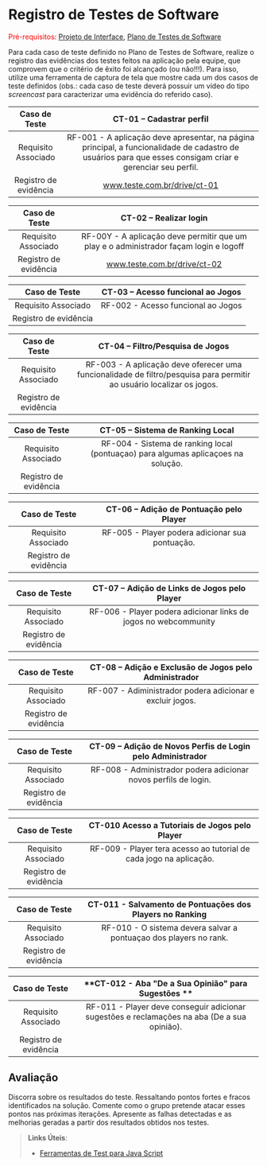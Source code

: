 # Registro de Testes de Software

<span style="color:red">Pré-requisitos: <a href="3-Projeto de Interface.md"> Projeto de Interface</a></span>, <a href="8-Plano de Testes de Software.md"> Plano de Testes de Software</a>

Para cada caso de teste definido no Plano de Testes de Software, realize o registro das evidências dos testes feitos na aplicação pela equipe, que comprovem que o critério de êxito foi alcançado (ou não!!!). Para isso, utilize uma ferramenta de captura de tela que mostre cada um dos casos de teste definidos (obs.: cada caso de teste deverá possuir um vídeo do tipo _screencast_ para caracterizar uma evidência do referido caso).

| **Caso de Teste** 	| **CT-01 – Cadastrar perfil** 	|
|:---:	|:---:	|
|	Requisito Associado 	| RF-001 - A aplicação deve apresentar, na página principal, a funcionalidade de cadastro de usuários para que esses consigam criar e gerenciar seu perfil. |
|Registro de evidência | www.teste.com.br/drive/ct-01 |

| **Caso de Teste** 	| **CT-02 – Realizar login** 	|
|:---:	|:---:	|
|	Requisito Associado 	| RF-00Y - A aplicação deve permitir que um play e o administrador façam login e logoff |
|Registro de evidência | www.teste.com.br/drive/ct-02 |

| **Caso de Teste** 	| **CT-03 – Acesso funcional ao Jogos** 	|
|:---:	|:---:	|
|	Requisito Associado 	| RF-002 - Acesso funcional ao Jogos |
|Registro de evidência |  |

| **Caso de Teste** 	| **CT-04 – Filtro/Pesquisa de Jogos** 	|
|:---:	|:---:	|
|	Requisito Associado 	| RF-003 - A aplicação deve oferecer uma funcionalidade de filtro/pesquisa para permitir ao usuário localizar os jogos.|
|Registro de evidência | |

| **Caso de Teste** 	| **CT-05 – Sistema de Ranking Local** 	|
|:---:	|:---:	|
|	Requisito Associado 	| RF-004 - Sistema de ranking local (pontuaçao) para algumas aplicaçoes na solução.|
|Registro de evidência |  |

| **Caso de Teste** 	| **CT-06 – Adição de Pontuação pelo Player** 	|
|:---:	|:---:	
|	Requisito Associado 	| RF-005 - Player podera adicionar sua pontuação.|
|Registro de evidência | |

| **Caso de Teste** 	| **CT-07 – Adição de Links de Jogos pelo Player** 	|
|:---:	|:---:	
|	Requisito Associado 	| RF-006 - Player podera adicionar links de jogos no webcommunity|
|Registro de evidência | |

| **Caso de Teste** 	| **CT-08 – Adição e Exclusão de Jogos pelo Administrador** 	|
|:---:	|:---:	
|	Requisito Associado 	| RF-007 - Adiministrador podera adicionar e excluir jogos.|
|Registro de evidência | |

| **Caso de Teste** 	| **CT-09 – Adição de Novos Perfis de Login pelo Administrador** 	|
|:---:	|:---:	
|	Requisito Associado 	| RF-008 - Administrador podera adicionar novos perfils de login.|
|Registro de evidência | |

| **Caso de Teste** 	| **CT-010 Acesso a Tutoriais de Jogos pelo Player** 	|
|:---:	|:---:	
|	Requisito Associado 	| RF-009 - Player tera acesso ao tutorial de cada jogo na aplicação.|
|Registro de evidência | |

| **Caso de Teste** 	| **CT-011 - Salvamento de Pontuações dos Players no Ranking** 	|
|:---:	|:---:	
|	Requisito Associado 	| RF-010 - O sistema devera salvar a pontuaçao dos players no rank.|
|Registro de evidência | |

| **Caso de Teste** 	| **CT-012 - Aba "De a Sua Opinião" para Sugestões ** 	|
|:---:	|:---:	
|	Requisito Associado 	| RF-011 - Player deve conseguir adicionar sugestões e reclamações na aba (De a sua opinião).|
|Registro de evidência | |

## Avaliação

Discorra sobre os resultados do teste. Ressaltando pontos fortes e fracos identificados na solução. Comente como o grupo pretende atacar esses pontos nas próximas iterações. Apresente as falhas detectadas e as melhorias geradas a partir dos resultados obtidos nos testes.

> **Links Úteis**:
> - [Ferramentas de Test para Java Script](https://geekflare.com/javascript-unit-testing/)
